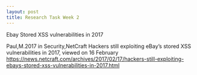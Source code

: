 ```yaml
---
layout: post
title: Research Task Week 2 
---
```

Ebay Stored XSS vulnerabilities in 2017 







Paul,M.2017 in Security,NetCraft Hackers still exploiting eBay’s stored XSS vulnerabilities in 2017, viewed on 16 February
<https://news.netcraft.com/archives/2017/02/17/hackers-still-exploiting-ebays-stored-xss-vulnerabilities-in-2017.html>
